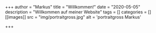 +++
author = "Markus"
title = "Willkommen!"
date = "2020-05-05"
description = "Willkommen auf meiner Website"
tags = []
categories = []
[[images]]
    src =  "img/portraitgross.jpg"
    alt = 'portraitgross Markus'

+++


